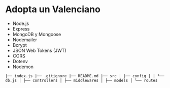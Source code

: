 # Adopta un Valenciano


- Node.js
- Express
- MongoDB y Mongoose
- Nodemailer
- Bcrypt
- JSON Web Tokens (JWT)
- CORS
- Dotenv
- Nodemon

```
├── index.js ├── .gitignore ├── README.md ├── src │ ├── config │ │ └── db.js │ ├── controllers │ ├── middlewares │ ├── models │ └── routes
```